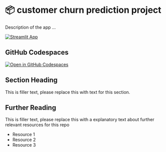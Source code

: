 # 📦 customer churn prediction project


Description of the app ...



[![Streamlit App](https://static.streamlit.io/badges/streamlit_badge_black_white.svg)](https://customer-churn-pred.app/)

## GitHub Codespaces

[![Open in GitHub Codespaces](https://github.com/codespaces/badge.svg)](https://codespaces.new/streamlit/app-starter-kit?quickstart=1)

## Section Heading

This is filler text, please replace this with text for this section.

## Further Reading

This is filler text, please replace this with a explanatory text about further relevant resources for this repo
- Resource 1
- Resource 2
- Resource 3
